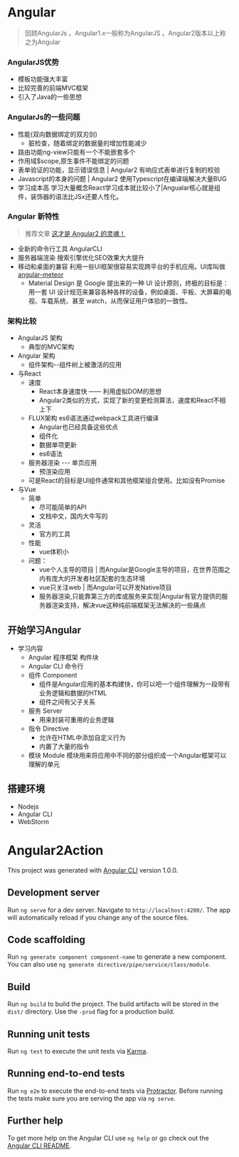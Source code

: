 # Angular 
> 回顾AngularJs 。Angular1.x一般称为AngularJS 。Angular2版本以上称之为Angular

### AngularJS优势
* 模板功能强大丰富
* 比较完善的前端MVC框架
* 引入了Java的一些思想

### AngularJs的一些问题  
* 性能(双向数据绑定的双刃剑)
	* 脏检查，随着绑定的数据量的增加性能减少
* 路由功能ng-view只能有一个不能嵌套多个 
* 作用域$scope,原生事件不能绑定的问题
* 表单验证的功能，显示错误信息 | Angular2 有响应式表单进行复制的校验
* Javascript的本身的问题 | Angular2 使用Typescript在编译端解决大量BUG
* 学习成本高 学习大量概念React学习成本就比较小了|Angualar核心就是组件，装饰器的语法比JSx还要人性化。

### Angular 新特性 
> 推荐文章 [这才是 Angular2 的灵魂！](http://www.open-open.com/lib/view/open1473923872636.html)

* 全新的命令行工具 AngularCLI
* 服务器端渲染 搜索引擎优化SEO效果大大提升
* 移动和桌面的兼容 利用一些UI框架很容易实现跨平台的手机应用。UI库叫做[angular-meteor](https://angular-meteor.com/) 
	* Material Design 是 Google 提出来的一种 UI 设计原则，终极的目标是：用一套 UI 设计规范来兼容各种各样的设备，例如桌面、平板、大屏幕的电视、车载系统、甚至 watch，从而保证用户体验的一致性。

### 架构比较

* AngularJS 架构 
	* 典型的MVC架构
* Angular 架构
	* 组件架构--组件树上被激活的应用
* 与React
	* 速度
		* React本身速度快 —— 利用虚拟DOM的思想 
		* Angular2类似的方式，实现了新的变更检测算法，速度和React不相上下 
	* FLUX架构 es6语法通过webpack工具进行编译
		* Angular也已经具备这些优点
		* 组件化
		* 数据单项更新
		* es6语法
	* 服务器渲染 --- 单页应用
	 	* 预渲染应用
	* 可是React的目标是UI组件通常和其他框架组合使用。比如没有Promise
* 与Vue
	* 简单
		* 尽可能简单的API
		* 文档中文，国内大牛写的
	* 灵活
		* 官方的工具
	* 性能
		* vue体积小
	* 问题：
		* vue个人主导的项目 |  而Angular是Google主导的项目，在世界范围之内有庞大的开发者社区配套的生态环境
		* vue只关注web | 而Angular可以开发Native项目
		* 服务器渲染,只能靠第三方的库或服务来实现|Angular有官方提供的服务器渲染支持，解决vue这种纯前端框架无法解决的一些痛点


## 开始学习Angular
* 学习内容
	* Angular 程序框架 构件块
	* Angular CLI 命令行
	* 组件 Component
		* 组件是Angular应用的基本构建快，你可以吧一个组件理解为一段带有业务逻辑和数据的HTML
		* 组件之间有父子关系
	* 服务 Server
		* 用来封装可重用的业务逻辑
	* 指令 Directive
		* 允许在HTML中添加自定义行为
		* 内置了大量的指令
	* 模块 Module 模块用来将应用中不同的部分组织成一个Angular框架可以理解的单元

## 搭建环境
* Nodejs
* Angular CLI
* WebStorm
# Angular2Action

This project was generated with [Angular CLI](https://github.com/angular/angular-cli) version 1.0.0.

## Development server

Run `ng serve` for a dev server. Navigate to `http://localhost:4200/`. The app will automatically reload if you change any of the source files.

## Code scaffolding

Run `ng generate component component-name` to generate a new component. You can also use `ng generate directive/pipe/service/class/module`.

## Build

Run `ng build` to build the project. The build artifacts will be stored in the `dist/` directory. Use the `-prod` flag for a production build.

## Running unit tests

Run `ng test` to execute the unit tests via [Karma](https://karma-runner.github.io).

## Running end-to-end tests

Run `ng e2e` to execute the end-to-end tests via [Protractor](http://www.protractortest.org/).
Before running the tests make sure you are serving the app via `ng serve`.

## Further help

To get more help on the Angular CLI use `ng help` or go check out the [Angular CLI README](https://github.com/angular/angular-cli/blob/master/README.md).
